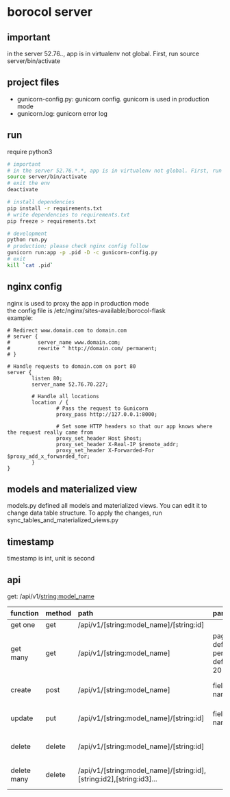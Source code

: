# borocol server

## important
in the server 52.76.*.*, app is in virtualenv not global. First, run source server/bin/activate

## project files
* gunicorn-config.py: gunicorn config. gunicorn is used in production mode
* gunicorn.log: gunicorn error log


## run
require python3
``` bash
# important
# in the server 52.76.*.*, app is in virtualenv not global. First, run follow cmd to enter switch to the env
source server/bin/activate
# exit the env
deactivate

# install dependencies
pip install -r requirements.txt
# write dependencies to requirements.txt
pip freeze > requirements.txt

# development
python run.py
# production; please check nginx config follow
gunicorn run:app -p .pid -D -c gunicorn-config.py
# exit
kill `cat .pid`
```
## nginx config
nginx is used to proxy the app in production mode  
the config file is /etc/nginx/sites-available/borocol-flask  
example:  
``` nginx
# Redirect www.domain.com to domain.com
# server {
#         server_name www.domain.com;
#         rewrite ^ http://domain.com/ permanent;
# }

# Handle requests to domain.com on port 80
server {
        listen 80;
        server_name 52.76.70.227;

        # Handle all locations
        location / {
                # Pass the request to Gunicorn
                proxy_pass http://127.0.0.1:8000;

                # Set some HTTP headers so that our app knows where the request really came from
                proxy_set_header Host $host;
                proxy_set_header X-Real-IP $remote_addr;
                proxy_set_header X-Forwarded-For $proxy_add_x_forwarded_for;
        }
}
```
## models and materialized view
models.py defined all models and materialized views. You can edit it to change data table structure. To apply the changes, run sync_tables_and_materialized_views.py

## timestamp
timestamp is int, unit is second

## api
get: /api/v1/<string:model_name>

| function | method | path | params | result |
| :--- | :---- | :---- | :---- | :---- |
| get one | get | /api/v1/[string:model_name]/[string:id] | | {**data**:...}|
| get many | get | /api/v1/[string:model_name] | page, default 1; per_page, default 20 | {**data**:...}|
| create | post | /api/v1/[string:model_name] | field name  | {result:success/failed, message: error message}|
| update | put | /api/v1/[string:model_name]/[string:id] | field name  | {result:success/failed, message: error message}|
| delete | delete | /api/v1/[string:model_name]/[string:id] |  | {result:success/failed, message: error message}|
| delete many | delete | /api/v1/[string:model_name]/[string:id],[string:id2],[string:id3]... |  | {result:success/failed, message: error message}|
